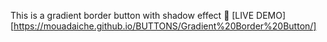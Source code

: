 This is a gradient border button with shadow effect
🔗 [LIVE DEMO] [https://mouadaiche.github.io/BUTTONS/Gradient%20Border%20Button/]